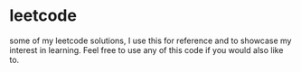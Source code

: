 # leetcode
some of my leetcode solutions, I use this for reference and to showcase my interest in learning.
Feel free to use any of this code if you would also like to.

